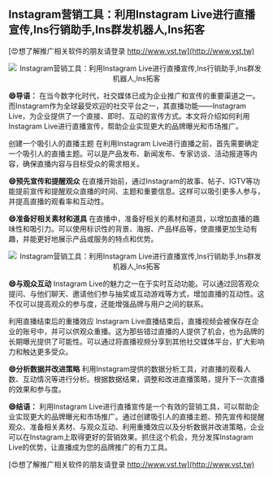 ## **Instagram营销工具：利用Instagram Live进行直播宣传,Ins行销助手,Ins群发机器人,Ins拓客**

[😍想了解推广相关软件的朋友请登录 http://www.vst.tw](http://www.vst.tw)

 <center><img src="https://vst.tw/MP4/tuiguang/png/1.png" alt="Instagram营销工具：利用Instagram Live进行直播宣传,Ins行销助手,Ins群发机器人,Ins拓客"></center>

**😄导语：**
在当今数字化时代，社交媒体已成为企业推广和宣传的重要渠道之一。而Instagram作为全球最受欢迎的社交平台之一，其直播功能——Instagram Live，为企业提供了一个直接、即时、互动的宣传方式。本文将介绍如何利用Instagram Live进行直播宣传，帮助企业实现更大的品牌曝光和市场推广。

创建一个吸引人的直播主题
在利用Instagram Live进行直播之前，首先需要确定一个吸引人的直播主题。可以是产品发布、新闻发布、专家访谈、活动报道等内容，确保直播内容与目标受众的需求相关。

**😄预先宣传和提醒观众**
在直播开始前，通过Instagram的故事、帖子、IGTV等功能提前宣传和提醒观众直播的时间、主题和重要信息。这样可以吸引更多人参与，并提高直播的观看率和互动性。

**😄准备好相关素材和道具**
在直播中，准备好相关的素材和道具，以增加直播的趣味性和吸引力。可以使用标识性的背景、海报、产品样品等，使直播更加生动有趣，并能更好地展示产品或服务的特点和优势。

 <center><img src="https://vst.tw/MP4/tuiguang/png/6.png" alt="Instagram营销工具：利用Instagram Live进行直播宣传,Ins行销助手,Ins群发机器人,Ins拓客"></center>

**😄与观众互动**
Instagram Live的魅力之一在于实时互动功能。可以通过回答观众提问、与他们聊天、邀请他们参与抽奖或互动游戏等方式，增加直播的互动性。这不仅可以提高观众的参与度，还能增强品牌与用户之间的联系。

利用直播结束后的重播效应
Instagram Live直播结束后，直播视频会被保存在企业的账号中，并可以供观众重播。这为那些错过直播的人提供了机会，也为品牌的长期曝光提供了可能性。可以通过将直播视频分享到其他社交媒体平台，扩大影响力和触达更多受众。

**😄分析数据并改进策略**
利用Instagram提供的数据分析工具，对直播的观看人数、互动情况等进行分析。根据数据结果，调整和改进直播策略，提升下一次直播的效果和参与度。

**😄结语：**
利用Instagram Live进行直播宣传是一个有效的营销工具，可以帮助企业实现更大的品牌曝光和市场推广。通过创建吸引人的直播主题、预先宣传和提醒观众、准备相关素材、与观众互动、利用重播效应以及分析数据并改进策略，企业可以在Instagram上取得更好的营销效果。抓住这个机会，充分发挥Instagram Live的优势，让直播成为您的品牌推广的有力工具。

[😍想了解推广相关软件的朋友请登录 http://www.vst.tw](http://www.vst.tw)



